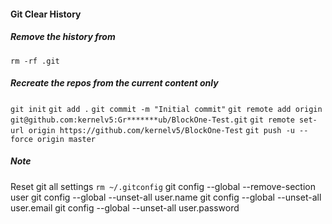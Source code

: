 #### Git Clear History

##### Remove the history from
```rm -rf .git```
##### Recreate the repos from the current content only
```git init```
```git add .```
```git commit -m "Initial commit"```
```git remote add origin git@github.com:kernelv5:Gr*******ub/BlockOne-Test.git```
```git remote set-url origin https://github.com/kernelv5/BlockOne-Test```
```git push -u --force origin master```

##### Note
Reset git all settings ```rm ~/.gitconfig```
git config --global --remove-section user
git config --global --unset-all user.name
git config --global --unset-all user.email
git config --global --unset-all user.password
